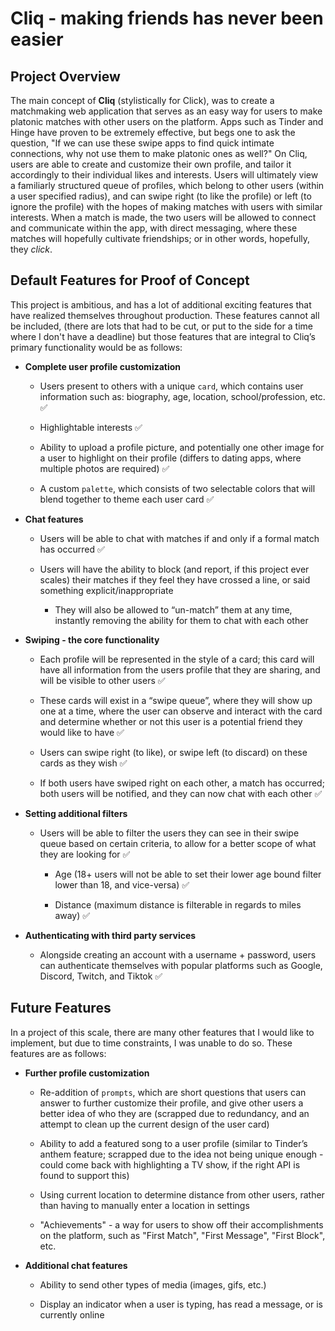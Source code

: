 # Cliq - making friends has never been easier

## Project Overview

The main concept of **Cliq** (stylistically for Click), was to create a matchmaking web application that serves as an easy way for users to make platonic matches with other users on the platform. Apps such as Tinder and Hinge have proven to be extremely effective, but begs one to ask the question, "If we can use these swipe apps to find quick intimate connections, why not use them to make platonic ones as well?" On Cliq, users are able to create and customize their own profile, and tailor it accordingly to their individual likes and interests. Users will ultimately view a familiarly structured queue of profiles, which belong to other users (within a user specified radius), and can swipe right (to like the profile) or left (to ignore the profile) with the hopes of making matches with users with similar interests. When a match is made, the two users will be allowed to connect and communicate within the app, with direct messaging, where these matches will hopefully cultivate friendships; or in other words, hopefully, they *click*.

## Default Features for Proof of Concept

This project is ambitious, and has a lot of additional exciting features that have realized themselves throughout production. These features cannot all be included, (there are lots that had to be cut, or put to the side for a time where I don't have a deadline) but those features that are integral to Cliq’s primary functionality would be as follows:

- **Complete user profile customization**

  - Users present to others with a unique `card`, which contains user information such as: biography, age, location, school/profession, etc. ✅

  - Highlightable interests ✅

  - Ability to upload a profile picture, and potentially one other image for a user to highlight on their profile (differs to dating apps, where multiple photos are required) ✅

  - A custom `palette`, which consists of two selectable colors that will blend together to theme each user card ✅

- **Chat features**

  - Users will be able to chat with matches if and only if a formal match has occurred ✅

  - Users will have the ability to block (and report, if this project ever scales) their matches if they feel they have crossed a line, or said something explicit/inappropriate

    - They will also be allowed to “un-match” them at any time, instantly removing the ability for them to chat with each other

- **Swiping - the core functionality**

  - Each profile will be represented in the style of a card; this card will have all information from the users profile that they are sharing, and will be visible to other users ✅

  - These cards will exist in a “swipe queue”, where they will show up one at a time, where the user can observe and interact with the card and determine whether or not this user is a potential friend they would like to have ✅

  - Users can swipe right (to like), or swipe left (to discard) on these cards as they wish ✅

  - If both users have swiped right on each other, a match has occurred; both users will be notified, and they can now chat with each other ✅

- **Setting additional filters**

  - Users will be able to filter the users they can see in their swipe queue based on certain criteria, to allow for a better scope of what they are looking for ✅

    - Age (18+ users will not be able to set their lower age bound filter lower than 18, and vice-versa) ✅

    - Distance (maximum distance is filterable in regards to miles away) ✅

- **Authenticating with third party services**

  - Alongside creating an account with a username + password, users can authenticate themselves with popular platforms such as Google, Discord, Twitch, and Tiktok ✅

## Future Features

In a project of this scale, there are many other features that I would like to implement, but due to time constraints, I was unable to do so. These features are as follows:

- **Further profile customization**

  - Re-addition of `prompts`, which are short questions that users can answer to further customize their profile, and give other users a better idea of who they are (scrapped due to redundancy, and an attempt to clean up the current design of the user card)

  - Ability to add a featured song to a user profile (similar to Tinder’s anthem feature; scrapped due to the idea not being unique enough - could come back with highlighting a TV show, if the right API is found to support this)

  - Using current location to determine distance from other users, rather than having to manually enter a location in settings

  - "Achievements" - a way for users to show off their accomplishments on the platform, such as "First Match", "First Message", "First Block", etc.


- **Additional chat features**

  - Ability to send other types of media (images, gifs, etc.)

  - Display an indicator when a user is typing, has read a message, or is currently online


  

